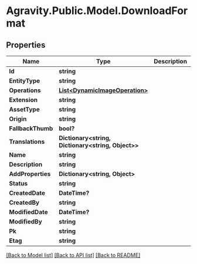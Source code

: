 # Agravity.Public.Model.DownloadFormat

## Properties

Name | Type | Description | Notes
------------ | ------------- | ------------- | -------------
**Id** | **string** |  | [optional] 
**EntityType** | **string** |  | [optional] 
**Operations** | [**List&lt;DynamicImageOperation&gt;**](DynamicImageOperation.md) |  | [optional] 
**Extension** | **string** |  | [optional] 
**AssetType** | **string** |  | [optional] 
**Origin** | **string** |  | [optional] 
**FallbackThumb** | **bool?** |  | [optional] 
**Translations** | **Dictionary&lt;string, Dictionary&lt;string, Object&gt;&gt;** |  | [optional] 
**Name** | **string** |  | [optional] 
**Description** | **string** |  | [optional] 
**AddProperties** | **Dictionary&lt;string, Object&gt;** |  | [optional] 
**Status** | **string** |  | [optional] 
**CreatedDate** | **DateTime?** |  | [optional] 
**CreatedBy** | **string** |  | [optional] 
**ModifiedDate** | **DateTime?** |  | [optional] 
**ModifiedBy** | **string** |  | [optional] 
**Pk** | **string** |  | [optional] 
**Etag** | **string** |  | [optional] 

[[Back to Model list]](../README.md#documentation-for-models) [[Back to API list]](../README.md#documentation-for-api-endpoints) [[Back to README]](../README.md)

